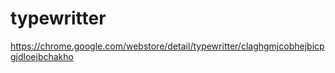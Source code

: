 typewritter
===========

https://chrome.google.com/webstore/detail/typewritter/claghgmjcobhejbicpgjdloejbchakho


